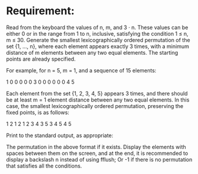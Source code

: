 # Requirement: #
Read from the keyboard the values of n, m, and 3 · n. These values can be either 0 or in the range from 1 to n, inclusive, satisfying the condition 1 ≤ n, m ≤ 30. Generate the smallest lexicographically ordered permutation of the set {1, ..., n}, where each element appears exactly 3 times, with a minimum distance of m elements between any two equal elements. The starting points are already specified.

For example, for n = 5, m = 1, and a sequence of 15 elements:

1 0 0 0 0 0 3 0 0 0 0 0 0 4 5

Each element from the set {1, 2, 3, 4, 5} appears 3 times, and there should be at least m = 1 element distance between any two equal elements. In this case, the smallest lexicographically ordered permutation, preserving the fixed points, is as follows:

1 2 1 2 1 2 3 4 3 5 3 4 5 4 5

Print to the standard output, as appropriate:

The permutation in the above format if it exists. Display the elements with spaces between them on the screen, and at the end, it is recommended to display a backslash n instead of using fflush;
Or -1 if there is no permutation that satisfies all the conditions.